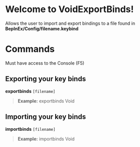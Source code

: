 # Welcome to VoidExportBinds!

Allows the user to import and export bindings to a file found in **BepInEx/Config/filename.keybind**


# Commands

Must have access to the Console (F5)

## Exporting your key binds

**exportbinds** `[filename]`

> **Example:** exportbinds Void

## Importing your key binds

**importbinds** `[filename]`

> **Example:** importbinds Void

